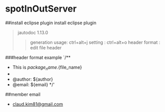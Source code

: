 # spotInOutServer

##install eclipse plugin 
install eclipse plugin 
>jautodoc 1.13.0
>>generation usage: ctrl+alt+j
>>setting : ctrl+alt+o
>>header format : edit file header

###header format example
`/**
 * This is ${package_name}.${file_name}
 *
 * @author:  ${author}
 * @email:  ${email}
 */'
	
##member email
* claud.kim81@gmail.com


